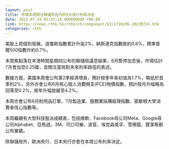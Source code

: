 ```yaml
---
layout: post
title: 市場本周關注聯儲局在內的3大央行利率決定
date: 2023-07-24 05:37:14.000000000 +08:00
link: https://news.rthk.hk/rthk/ch/component/k2/1710206-20230724.htm
categories: rthk
---
```


美股上周個別發展。道瓊斯指數累計升逾2%，納斯達克指數跌約0.6%，標準普爾500指數升約0.7%。

本周焦點落在本港時間星期四公布的聯儲局議息結果，6月暫停加息後，市場估計7月會加息0.25厘，並關注當局對未來利率路徑的表述。 

數據方面，美國本周會公布第2季經濟增長，預計按季年率初值為1.7%，略低於首季的2%，另外亦會公布6月核心個人消費開支(PCE)物價指數，預計按月升幅略為回落至0.2%，按年升幅放緩至4.2%。

本周亦會公布6月耐用品訂單，7月製造業、服務業採購經理指數、密歇根大學消費者信心指數等。

本周繼續有大型科技股派成績表，包括微軟、Facebook母公司Meta、Google母公司Alphabet、亞馬遜。3M、可口可樂、波音、埃克森美孚、雪佛龍、寶潔等都公布業績。

除聯儲局外，歐洲央行、日本央行亦會在本周公布利率決定。
